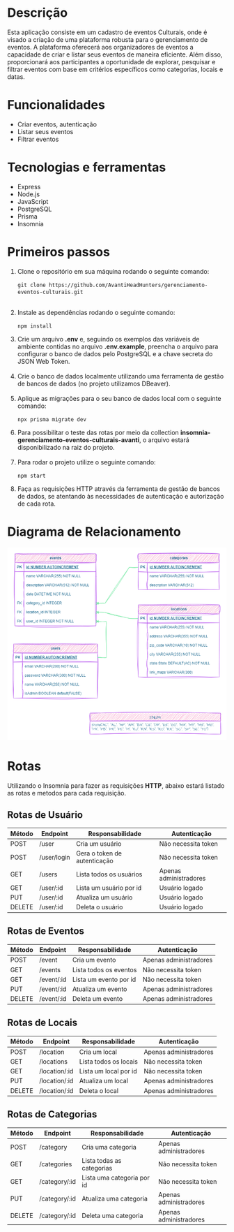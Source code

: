 <!DOCTYPE html>
<html lang="en">
    <h1>Descrição</h1>
    <p>Esta aplicação consiste em um cadastro de eventos Culturais, onde é visado a criação de uma plataforma robusta para o gerenciamento de eventos. A plataforma oferecerá aos organizadores de eventos a capacidade de criar e listar seus eventos de maneira eficiente. Além disso, proporcionará aos participantes a oportunidade de explorar, pesquisar e filtrar eventos com base em critérios específicos como categorias, locais e datas.</p>
    <h1><strong>Funcionalidades</strong></h1>
    <ul>
        <li>Criar eventos, autenticação</li>
        <li>Listar seus eventos</li>
        <li>Filtrar eventos</li>
    </ul>
    <h1><strong>Tecnologias e ferramentas</strong></h1>
    <ul>
        <li>Express</li>
        <li>Node.js</li>
        <li>JavaScript</li>
        <li>PostgreSQL</li>
        <li>Prisma</li>
        <li>Insomnia</li>
    </ul>
    <h1><strong>Primeiros passos</strong></h1>
    <ol>
        <li>Clone o repositório em sua máquina rodando o seguinte comando:</li>
        <pre><code>git clone https://github.com/AvantiHeadHunters/gerenciamento-eventos-culturais.git</code></pre>
        <br>
        <li>Instale as dependências rodando o seguinte comando:
            <pre><code>npm install</code></pre>
        </li>
        <li>Crie um arquivo <strong>.env</strong> e, seguindo os exemplos das variáveis de ambiente contidas no arquivo <strong>.env.example</strong>, preencha o arquivo para configurar o banco de dados pelo PostgreSQL e a chave secreta do JSON Web Token.</li>
        <br>
        <li>Crie o banco de dados localmente utilizando uma ferramenta de gestão de bancos de dados (no projeto utilizamos DBeaver).</li>
        <br>
        <li>Aplique as migrações para o seu banco de dados local com o seguinte comando:</li>
         <pre><code>npx prisma migrate dev</code></pre>
        <li>Para possibilitar o teste das rotas por meio da collection <strong>insomnia-gerenciamento-eventos-culturais-avanti</strong>, o arquivo estará disponibilizado na raiz do projeto.</li>
        <br>
        <li>Para rodar o projeto utilize o seguinte comando:</li>
        <pre><code>npm start</code></pre>
        <li>Faça as requisições HTTP através da ferramenta de gestão de bancos de dados, se atentando às necessidades de autenticação e autorização de cada rota.</li>
    </ol>
    <h1><strong>Diagrama de Relacionamento</strong></h1>
    <img src="DER.png" alt="Imagem do diagrama de Relacionamento">
    <h1><strong>Rotas</strong></h1>
    <p>Utilizando o Insomnia para fazer as requisições <strong>HTTP</strong>, abaixo estará listado as rotas e metodos para cada requisição.</p>
    <h2>Rotas de Usuário</h2>
    <table>
        <thead>
            <tr>
            <th>Método</th>
                <th>Endpoint</th>
                <th>Responsabilidade</th>
                <th>Autenticação</th>
            </tr>
        </thead>
        <tbody>
            <tr>
                <td>POST</td>
                <td>/user</td>
                <td>Cria um usuário</td>
                <td>Não necessita token</td>
            </tr>
            <tr>
                <td>POST</td>
                <td>/user/login</td>
                <td>Gera o token de autenticação</td>
                <td>Não necessita token</td>
            </tr>
            <tr>
                <td>GET</td>
                <td>/users</td>
                <td>Lista todos os usuários</td>
                <td>Apenas administradores</td>
            </tr>
            <tr>
                <td>GET</td>
                <td>/user/:id</td>
                <td>Lista um usuário por id</td>
                <td>Usuário logado</td>
            </tr>
            <tr>
                <td>PUT</td>
                <td>/user/:id</td>
                <td>Atualiza um usuário</td>
                <td>Usuário logado</td>
            </tr>
            <tr>
                <td>DELETE</td>
                <td>/user/:id</td>
                <td>Deleta o usuário</td>
                <td>Usuário logado</td>
            </tr>
        </tbody>
    </table>
    <h2>Rotas de Eventos</h2>
    <table>
        <thead>
            <tr>
                <th>Método</th>
                <th>Endpoint</th>
                <th>Responsabilidade</th>
                <th>Autenticação</th>
            </tr>
        </thead>
        <tbody>
            <tr>
                <td>POST</td>
                <td>/event</td>
                <td>Cria um evento</td>
                <td>Apenas administradores</td>
            </tr>
            <tr>
                <td>GET</td>
                <td>/events</td>
                <td>Lista todos os eventos</td>
                <td>Não necessita token</td>
            </tr>
            <tr>
                <td>GET</td>
                <td>/event/:id</td>
                <td>Lista um evento por id</td>
                <td>Não necessita token</td>
            </tr>
            <tr>
                <td>PUT</td>
                <td>/event/:id</td>
                <td>Atualiza um evento</td>
                <td>Apenas administradores</td>
            </tr>
            <tr>
                <td>DELETE</td>
                <td>/event/:id</td>
                <td>Deleta um evento</td>
                <td>Apenas administradores</td>
            </tr>
        </tbody>
    </table>
    <h2>Rotas de Locais</h2>
    <table>
        <thead>
            <tr>
                <th>Método</th>
                <th>Endpoint</th>
                <th>Responsabilidade</th>
                <th>Autenticação</th>
            </tr>
        </thead>
        <tbody>
            <tr>
                <td>POST</td>
                <td>/location</td>
                <td>Cria um local</td>
                <td>Apenas administradores</td>
            </tr>
            <tr>
                <td>GET</td>
                <td>/locations</td>
                <td>Lista todos os locais</td>
                <td>Não necessita token</td>
            </tr>
            <tr>
                <td>GET</td>
                <td>/location/:id</td>
                <td>Lista um local por id</td>
                <td>Não necessita token</td>
            </tr>
            <tr>
                <td>PUT</td>
                <td>/location/:id</td>
                <td>Atualiza um local</td>
                <td>Apenas administradores</td>
            </tr>
            <tr>
                <td>DELETE</td>
                <td>/location/:id</td>
                <td>Deleta o local</td>
                <td>Apenas administradores</td>
            </tr>
        </tbody>
    </table>
    <h2>Rotas de Categorias</h2>
    <table>
        <thead>
            <tr>
                <th>Método</th>
                <th>Endpoint</th>
                <th>Responsabilidade</th>
                <th>Autenticação</th>
            </tr>
        </thead>
        <tbody>
            <tr>
                <td>POST</td>
                <td>/category</td>
                <td>Cria uma categoria</td>
                <td>Apenas administradores</td>
            </tr>
            <tr>
                <td>GET</td>
                <td>/categories</td>
                <td>Lista todas as categorias</td>
                <td>Não necessita token</td>
            </tr>
            <tr>
                <td>GET</td>
                <td>/category/:id</td>
                <td>Lista uma categoria por id</td>
                <td>Não necessita token</td>
            </tr>
            <tr>
                <td>PUT</td>
                <td>/category/:id</td>
                <td>Atualiza uma categoria</td>
                <td>Apenas administradores</td>
            </tr>
            <tr>
                <td>DELETE</td>
                <td>/category/:id</td>
                <td>Deleta uma categoria</td>
                <td>Apenas administradores</td>
            </tr>
        </tbody>
    </table>
</html>

